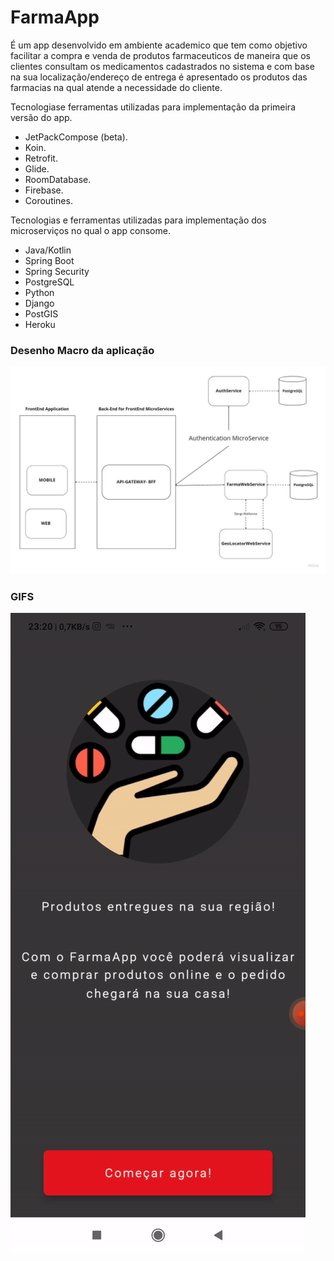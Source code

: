 # FarmaApp

É um app desenvolvido em ambiente academico que tem como objetivo facilitar a compra e venda de produtos farmaceuticos de maneira que os clientes consultam os medicamentos cadastrados no sistema e com base na sua localização/endereço de entrega é apresentado os produtos das farmacias na qual atende a necessidade do cliente.


Tecnologiase ferramentas utilizadas para implementação da primeira versão do app.
  - JetPackCompose (beta).
  - Koin.
  - Retrofit.
  - Glide.
  - RoomDatabase.
  - Firebase.
  - Coroutines.
  
  
Tecnologias e ferramentas utilizadas para implementação dos microserviços no qual o app consome.
  - Java/Kotlin
  - Spring Boot
  - Spring Security
  - PostgreSQL
  - Python
  - Django
  - PostGIS
  - Heroku



### Desenho Macro da aplicação

![Screenshot](xto.jpg)


### GIFS

![Alt Text](ezgif.com-gif-maker.gif)
